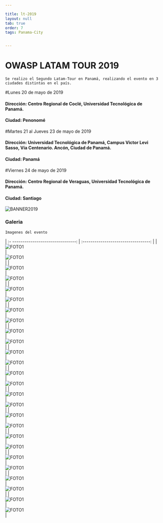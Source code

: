```yaml
---

title: lt-2019
layout: null
tab: true
order: 7
tags: Panama-City


---
```

# OWASP LATAM TOUR 2019

```
Se realizo el Segundo Latam-Tour en Panamá, realizando el evento en 3 ciudades distintas en el país.
```
#Lunes 20 de mayo de 2019
#### Dirección:	Centro Regional de Coclé, Universidad Tecnológica de Panamá.
#### Ciudad: Penonomé

#Martes 21 al Jueves 23 de mayo de 2019
#### Dirección:	Universidad Tecnológica de Panamá, Campus Victor Levi Sasso, Vía Centenario. Ancón, Ciudad de Panamá.
#### Ciudad: Panamá

#Viernes 24 de mayo de 2019
#### Dirección:	Centro Regional de Veraguas, Universidad Tecnológica de Panamá.
#### Ciudad: Santiago

![BANNER2019](/www-chapter-panama-city/assets/images/2019_3.jpeg "OWASP LATAM-TOUR PANAMA CITY 2019")



### Galeria
```
Imagenes del evento
```

| :- --------------------------------:  | :----------------------------------:   |
| ![FOTO1](/www-chapter-panama-city/assets/images/2019/2019_1.jpg)    | ![FOTO1](/www-chapter-panama-city/assets/images/2019/2019_4.jpeg)    |
| ![FOTO1](/www-chapter-panama-city/assets/images/2019/2019_5.jpeg)   | ![FOTO1](/www-chapter-panama-city/assets/images/2019/2019_6.jpeg)    |
| ![FOTO1](/www-chapter-panama-city/assets/images/2019/019_7.jpeg)   | ![FOTO1](/www-chapter-panama-city/assets/images/2019/2019_8.jpeg)    |
| ![FOTO1](/www-chapter-panama-city/assets/images/2019/2019_9.jpeg)   | ![FOTO1](/www-chapter-panama-city/assets/images/2019/2019_10.jpeg)   |
| ![FOTO1](/www-chapter-panama-city/assets/images/2019/2019_11.jpeg)  | ![FOTO1](/www-chapter-panama-city/assets/images/2019/2019_12.jpeg)   |
| ![FOTO1](/www-chapter-panama-city/assets/images/2019/2019_13.jpeg)  | ![FOTO1](/www-chapter-panama-city/assets/images/2019/2019_14.jpeg)   |
| ![FOTO1](/www-chapter-panama-city/assets/images/2019/2019_15.jpeg)  | ![FOTO1](/www-chapter-panama-city/assets/images/2019/2019_16.jpeg)   |
| ![FOTO1](/www-chapter-panama-city/assets/images/2019/2019_17.jpeg)  | ![FOTO1](/www-chapter-panama-city/assets/images/2019/2019_18.jpeg)   |
| ![FOTO1](/www-chapter-panama-city/assets/images/2019/2019_19.jpeg)  | ![FOTO1](/www-chapter-panama-city/assets/images/2019/2019_20.jpeg)   |
| ![FOTO1](/www-chapter-panama-city/assets/images/2019/2019_21.jpeg)  | ![FOTO1](/www-chapter-panama-city/assets/images/2019/2019_22.jpeg)   |
| ![FOTO1](/www-chapter-panama-city/assets/images/2019/2019_23.jpeg)  | ![FOTO1](/www-chapter-panama-city/assets/images/2019/2019_24.jpeg)   |
| ![FOTO1](/www-chapter-panama-city/assets/images/2019/2019_25.jpeg)  | ![FOTO1](/www-chapter-panama-city/assets/images/2019/2019_26.jpeg)   |
| ![FOTO1](/www-chapter-panama-city/assets/images/2019/2019_27.jpeg)  | ![FOTO1](/www-chapter-panama-city/assets/images/2019/2019_28.jpeg)   |

<style>
img[alt="FOTO1"] { 
  max-width:  400px; 
  display: block;
}
</style> 
